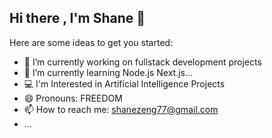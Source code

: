 ## Hi there , I'm Shane 👋

<!--
**shanezzzz/shanezzzz** is a ✨ _special_ ✨ repository because its `README.md` (this file) appears on your GitHub profile.
-->

Here are some ideas to get you started:

- 🔭 I’m currently working on fullstack development projects
- 🌱 I’m currently learning Node.js Next.js...
- 💻 I'm Interested in Artificial Intelligence Projects
- 😄 Pronouns: FREEDOM
- 📫 How to reach me: shanezeng77@gmail.com
- ...
